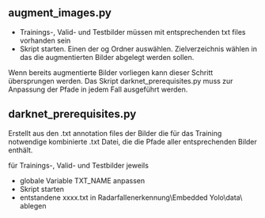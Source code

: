 ## augment_images.py

- Trainings-, Valid- und Testbilder müssen mit entsprechenden txt files vorhanden sein
- Skript starten. Einen der og Ordner auswählen. Zielverzeichnis wählen in das die augmentierten Bilder abgelegt werden
  sollen.

Wenn bereits augmentierte Bilder vorliegen kann dieser Schritt übersprungen werden. Das Skript darknet_prerequisites.py
muss zur Anpassung der Pfade in jedem Fall ausgeführt werden.

## darknet_prerequisites.py

Erstellt aus den .txt annotation files der Bilder die für das Training notwendige kombinierte .txt Datei, die die Pfade
aller entsprechenden Bilder enthält.

für Trainings-, Valid- und Testbilder jeweils

- globale Variable TXT_NAME anpassen
- Skript starten
- entstandene xxxx.txt in Radarfallenerkennung\Embedded Yolo\data\ ablegen 
